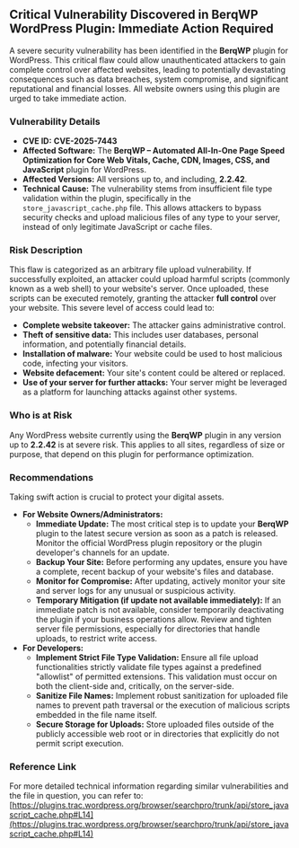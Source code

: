 ## Critical Vulnerability Discovered in **BerqWP** WordPress Plugin: Immediate Action Required

A severe security vulnerability has been identified in the **BerqWP** plugin for WordPress. This critical flaw could allow unauthenticated attackers to gain complete control over affected websites, leading to potentially devastating consequences such as data breaches, system compromise, and significant reputational and financial losses. All website owners using this plugin are urged to take immediate action.

### Vulnerability Details

*   **CVE ID:** **CVE-2025-7443**
*   **Affected Software:** The **BerqWP – Automated All-In-One Page Speed Optimization for Core Web Vitals, Cache, CDN, Images, CSS, and JavaScript** plugin for WordPress.
*   **Affected Versions:** All versions up to, and including, **2.2.42**.
*   **Technical Cause:** The vulnerability stems from insufficient file type validation within the plugin, specifically in the `store_javascript_cache.php` file. This allows attackers to bypass security checks and upload malicious files of any type to your server, instead of only legitimate JavaScript or cache files.

### Risk Description

This flaw is categorized as an arbitrary file upload vulnerability. If successfully exploited, an attacker could upload harmful scripts (commonly known as a web shell) to your website's server. Once uploaded, these scripts can be executed remotely, granting the attacker **full control** over your website. This severe level of access could lead to:

*   **Complete website takeover:** The attacker gains administrative control.
*   **Theft of sensitive data:** This includes user databases, personal information, and potentially financial details.
*   **Installation of malware:** Your website could be used to host malicious code, infecting your visitors.
*   **Website defacement:** Your site's content could be altered or replaced.
*   **Use of your server for further attacks:** Your server might be leveraged as a platform for launching attacks against other systems.

### Who is at Risk

Any WordPress website currently using the **BerqWP** plugin in any version up to **2.2.42** is at severe risk. This applies to all sites, regardless of size or purpose, that depend on this plugin for performance optimization.

### Recommendations

Taking swift action is crucial to protect your digital assets.

*   **For Website Owners/Administrators:**
    *   **Immediate Update:** The most critical step is to update your **BerqWP** plugin to the latest secure version as soon as a patch is released. Monitor the official WordPress plugin repository or the plugin developer's channels for an update.
    *   **Backup Your Site:** Before performing any updates, ensure you have a complete, recent backup of your website's files and database.
    *   **Monitor for Compromise:** After updating, actively monitor your site and server logs for any unusual or suspicious activity.
    *   **Temporary Mitigation (if update not available immediately):** If an immediate patch is not available, consider temporarily deactivating the plugin if your business operations allow. Review and tighten server file permissions, especially for directories that handle uploads, to restrict write access.
*   **For Developers:**
    *   **Implement Strict File Type Validation:** Ensure all file upload functionalities strictly validate file types against a predefined "allowlist" of permitted extensions. This validation must occur on both the client-side and, critically, on the server-side.
    *   **Sanitize File Names:** Implement robust sanitization for uploaded file names to prevent path traversal or the execution of malicious scripts embedded in the file name itself.
    *   **Secure Storage for Uploads:** Store uploaded files outside of the publicly accessible web root or in directories that explicitly do not permit script execution.

### Reference Link

For more detailed technical information regarding similar vulnerabilities and the file in question, you can refer to:
[https://plugins.trac.wordpress.org/browser/searchpro/trunk/api/store_javascript_cache.php#L14](https://plugins.trac.wordpress.org/browser/searchpro/trunk/api/store_javascript_cache.php#L14)